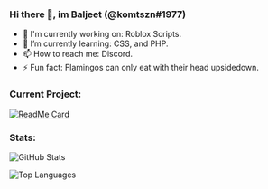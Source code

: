### Hi there 👋, im Baljeet (@komtszn#1977)

- 🔭 I'm currently working on: Roblox Scripts.
- 🌱 I’m currently learning: CSS, and PHP.
- 📫 How to reach me: Discord.
- ⚡ Fun fact: Flamingos can only eat with their head upsidedown.

### Current Project:

[![ReadMe Card](https://github-readme-stats.vercel.app/api/pin/?username=3xq&repo=Boombox_GUI&show_owner=true)](https://github.com/anuraghazra/github-readme-stats)

### Stats:

![GitHub Stats](https://github-readme-stats.vercel.app/api?username=3xq&show_icons=true)

![Top Languages](https://github-readme-stats.vercel.app/api/top-langs/?username=3xq&layout=compact)
